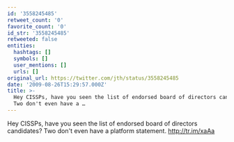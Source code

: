 ```yaml
---
id: '3558245485'
retweet_count: '0'
favorite_count: '0'
id_str: '3558245485'
retweeted: false
entities:
  hashtags: []
  symbols: []
  user_mentions: []
  urls: []
original_url: https://twitter.com/jth/status/3558245485
date: '2009-08-26T15:29:57.000Z'
title: >-
  Hey CISSPs, have you seen the list of endorsed board of directors candidates?
  Two don't even have a …
---
```


Hey CISSPs, have you seen the list of endorsed board of directors candidates? Two don't even have a platform statement. http://tr.im/xaAa